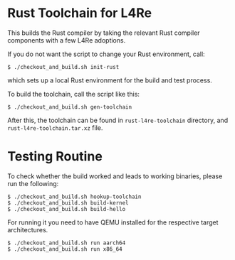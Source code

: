 Rust Toolchain for L4Re
=======================

This builds the Rust compiler by taking the relevant Rust compiler components
with a few L4Re adoptions.

If you do not want the script to change your Rust environment, call:

    $ ./checkout_and_build.sh init-rust

which sets up a local Rust environment for the build and test process.

To build the toolchain, call the script like this:

    $ ./checkout_and_build.sh gen-toolchain

After this, the toolchain can be found in ``rust-l4re-toolchain`` directory,
and ``rust-l4re-toolchain.tar.xz`` file.


Testing Routine
===============

To check whether the build worked and leads to working binaries, please run
the following:

    $ ./checkout_and_build.sh hookup-toolchain
    $ ./checkout_and_build.sh build-kernel
    $ ./checkout_and_build.sh build-hello

For running it you need to have QEMU installed for the respective target
architectures.

    $ ./checkout_and_build.sh run aarch64
    $ ./checkout_and_build.sh run x86_64

